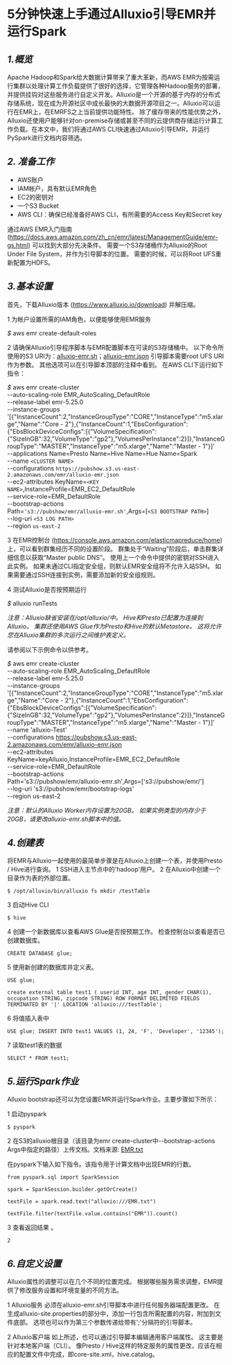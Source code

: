 # 5分钟快速上手通过Alluxio引导EMR并运行Spark

## *1.概览*
Apache Hadoop和Spark给大数据计算带来了重大革新，而AWS EMR为按需运行集群以处理计算工作负载提供了很好的选择，它管理各种Hadoop服务的部署，并提供挂钩对这些服务进行自定义开发。Alluxio是一个开源的基于内存的分布式存储系统，现在成为开源社区中成长最快的大数据开源项目之一。Alluxio可以运行在EMR上，在EMRFS之上当前提供功能特性。 除了缓存带来的性能优势之外，Alluxio还使用户能够针对on-premise存储或甚至不同的云提供商存储运行计算工作负载。在本文中，我们将通过AWS CLI快速通过Alluxio引导EMR，并运行PySpark进行文档内容筛选。

## *2. 准备工作*

* AWS账户
* IAM帐户，具有默认EMR角色
* EC2的密钥对
* 一个S3 Bucket
* AWS CLI：确保已经准备好AWS CLI，有所需要的Access Key和Secret key

通过AWS EMR入门指南 (https://docs.aws.amazon.com/zh_cn/emr/latest/ManagementGuide/emr-gs.html) 可以找到大部分先决条件。 需要一个S3存储桶作为Alluxio的Root Under File System，并作为引导脚本的位置。 需要的时候，可以将Root UFS重新配置为HDFS。

## *3.基本设置*

首先，下载Alluxio版本 (https://www.alluxio.io/download) 并解压缩。

1 为帐户设置所需的IAM角色，以便能够使用EMR服务

*$* aws emr create-default-roles

2 请确保Alluxio引导程序脚本与EMR配置脚本在可读的S3存储桶中。 
以下命令所使用的S3 URI为：[alluxio-emr.sh](https://raw.githubusercontent.com/zhaoanbei/alluxioOnEMR/master/files/alluxio-emr.sh)；[alluxio-emr.json](https://github.com/zhaoanbei/alluxioOnEMR/blob/master/files/alluxio-emr.json) 
引导脚本需要root UFS URI作为参数。 其他选项可以在引导脚本顶部的注释中看到。
在AWS CLI下运行如下指令：

*$* aws emr create-cluster \
--auto-scaling-role EMR_AutoScaling_DefaultRole \
--release-label emr-5.25.0 \
--instance-groups '[{"InstanceCount":2,"InstanceGroupType":"CORE","InstanceType":"m5.xlarge","Name":"Core - 2"},{"InstanceCount":1,"EbsConfiguration":{"EbsBlockDeviceConfigs":[{"VolumeSpecification":{"SizeInGB":32,"VolumeType":"gp2"},"VolumesPerInstance":2}]},"InstanceGroupType":"MASTER","InstanceType":"m5.xlarge","Name":"Master - 1"}]' \
--applications Name=Presto Name=Hive Name=Hue Name=Spark \
--name `<CLUSTER NAME>` \
--configurations `https://pubshow.s3.us-east-2.amazonaws.com/emr/alluxio-emr.json` \
--ec2-attributes KeyName=`<KEY NAME>`,InstanceProfile=EMR_EC2_DefaultRole \
--service-role=EMR_DefaultRole \
--bootstrap-actions \
Path=`'s3://pubshow/emr/alluxio-emr.sh'`,Args=[`<S3 BOOTSTRAP PATH>`] \
--log-uri `<S3 LOG PATH>` \
--region `us-east-2`

3 在EMR控制台 (https://console.aws.amazon.com/elasticmapreduce/home) 上，可以看到群集经历不同的设置阶段。 群集处于“Waiting”阶段后，单击群集详细信息以获取“Master public DNS”。 使用上一个命令中提供的密钥对SSH进入此实例。 如果未通过CLI指定安全组，则默认EMR安全组将不允许入站SSH。 如果需要通过SSH连接到实例，需要添加新的安全组规则。

4 测试Alluxio是否按预期运行

*$* alluxio runTests

*注意：Alluxio缺省安装在/opt/alluxio/中。 Hive和Presto已配置为连接到Alluxio。 集群还使用AWS Glue作为Presto和Hive的默认Metastore。 这将允许您在Alluxio集群的多次运行之间维护表定义。*

请参阅以下示例命令以供参考。

*$* aws emr create-cluster \
--auto-scaling-role EMR_AutoScaling_DefaultRole \
--release-label emr-5.25.0 \
--instance-groups '[{"InstanceCount":2,"InstanceGroupType":"CORE","InstanceType":"m5.xlarge","Name":"Core - 2"},{"InstanceCount":1,"EbsConfiguration":{"EbsBlockDeviceConfigs":[{"VolumeSpecification":{"SizeInGB":32,"VolumeType":"gp2"},"VolumesPerInstance":2}]},"InstanceGroupType":"MASTER","InstanceType":"m5.xlarge","Name":"Master - 1"}]' \
--name 'alluxio-Test' \
--configurations https://pubshow.s3.us-east-2.amazonaws.com/emr/alluxio-emr.json \
--ec2-attributes KeyName=keyAlluxio,InstanceProfile=EMR_EC2_DefaultRole \
--service-role=EMR_DefaultRole \
--bootstrap-actions \
Path='s3://pubshow/emr/alluxio-emr.sh',Args=['s3://pubshow/emr/'] \
--log-uri 's3://pubshow/emr/bootstrap-logs' \
--region us-east-2

*注意：默认的Alluxio Worker内存设置为20GB。 如果实例类型的内存少于20GB，请更改alluxio-emr.sh脚本中的值。*

## *4.创建表*

将EMR与Alluxio一起使用的最简单步骤是在Alluxio上创建一个表，并使用Presto / Hive进行查询。
1 SSH进入主节点中的'hadoop'用户。
2 在Alluxio中创建一个目录作为表的外部位置。

`$ /opt/alluxio/bin/alluxio fs mkdir /testTable`

3 启动Hive CLI

`$ hive`

4 创建一个新数据库以查看AWS Glue是否按预期工作。 检查控制台以查看是否已创建数据库。

`CREATE DATABASE glue;`

5 使用新创建的数据库并定义表。

`USE glue;`

`create external table test1 (
userid INT,
age INT,
gender CHAR(1),
occupation STRING,
zipcode STRING)
ROW FORMAT DELIMITED
FIELDS TERMINATED BY '|'
LOCATION 'alluxio:///testTable';`

6 将值插入表中

`USE glue;
INSERT INTO test1 VALUES (1, 24, 'F', 'Developer', '12345');`

7 读取test1表的数据

`SELECT * FROM test1;`

## *5.运行Spark作业*

Alluxio bootstrap还可以为您设置EMR并运行Spark作业。主要步骤如下所示：

1 启动pyspark

`$ pyspark`

2 在S3的alluxio根目录（该目录为emr create-cluster中--bootstrap-actions Args中指定的路径）上传文档。文档来源: [EMR.txt](https://raw.githubusercontent.com/zhaoanbei/alluxioOnEMR/master/files/EMR.txt)

在pyspark下输入如下指令。该指令用于计算文档中出现EMR的行数。

`from pyspark.sql import SparkSession`

`spark = SparkSession.builder.getOrCreate()`

`textFile = spark.read.text("alluxio:///EMR.txt")`

`textFile.filter(textFile.value.contains("EMR")).count()`

3 查看返回结果 。

`2`

## *6.自定义设置*

Alluxio属性的调整可以在几个不同的位置完成。 根据哪些服务需求调整，EMR提供了修改服务设置和环境变量的不同方法。

1 Alluxio服务
必须在alluxio-emr.sh引导脚本中进行任何服务器端配置更改。 在生成alluxio-site.properties的部分中，添加一行包含所需配置的内容，附加到文件底部。 选项也可以作为第三个参数传递给带有';'分隔符的引导脚本。

2 Alluxio客户端
如上所述，也可以通过引导脚本编辑通用客户端属性。 这主要是针对本地客户端（CLI）。 像Presto / Hive这样的特定服务的属性更改，应该在相应的配置文件中完成，即core-site.xml，hive.catalog。
